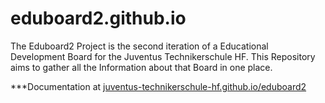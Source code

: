 # eduboard2.github.io

The Eduboard2 Project is the second iteration of a Educational Development Board for the Juventus Technikerschule HF.
This Repository aims to gather all the Information about that Board in one place.

***Documentation at [juventus-technikerschule-hf.github.io/eduboard2](https://juventus-technikerschule-hf.github.io/eduboard2/)
